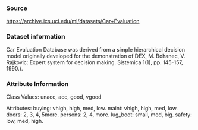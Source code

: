 ### Source

https://archive.ics.uci.edu/ml/datasets/Car+Evaluation

### Dataset information
Car Evaluation Database was derived from a simple hierarchical decision model originally developed for the demonstration
of DEX, M. Bohanec, V. Rajkovic: Expert system for decision making. Sistemica 1(1), pp. 145-157, 1990.).

### Attribute Information
Class Values:
unacc, acc, good, vgood

Attributes:
buying: vhigh, high, med, low.
maint: vhigh, high, med, low.
doors: 2, 3, 4, 5more.
persons: 2, 4, more.
lug_boot: small, med, big.
safety: low, med, high. 